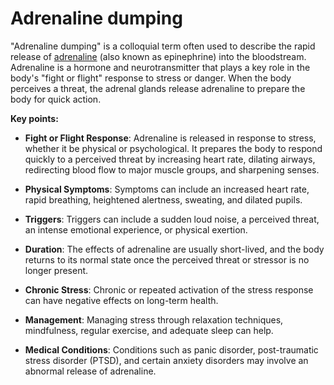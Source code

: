 # Adrenaline dumping

"Adrenaline dumping" is a colloquial term often used to describe the rapid release of [adrenaline](../adrenaline/) (also known as epinephrine) into the bloodstream. Adrenaline is a hormone and neurotransmitter that plays a key role in the body's "fight or flight" response to stress or danger. When the body perceives a threat, the adrenal glands release adrenaline to prepare the body for quick action.

**Key points:**

* **Fight or Flight Response**: Adrenaline is released in response to stress, whether it be physical or psychological. It prepares the body to respond quickly to a perceived threat by increasing heart rate, dilating airways, redirecting blood flow to major muscle groups, and sharpening senses.

* **Physical Symptoms**: Symptoms can include an increased heart rate, rapid breathing, heightened alertness, sweating, and dilated pupils.

* **Triggers**: Triggers can include a sudden loud noise, a perceived threat, an intense emotional experience, or physical exertion.

* **Duration**: The effects of adrenaline are usually short-lived, and the body returns to its normal state once the perceived threat or stressor is no longer present.

* **Chronic Stress**: Chronic or repeated activation of the stress response can have negative effects on long-term health.

* **Management**: Managing stress through relaxation techniques, mindfulness, regular exercise, and adequate sleep can help.

* **Medical Conditions**: Conditions such as panic disorder, post-traumatic stress disorder (PTSD), and certain anxiety disorders may involve an abnormal release of adrenaline.
